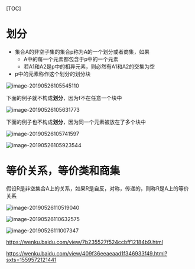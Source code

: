 [TOC]

# 划分

* 集合A的非空子集的集合p称为A的一个划分或者商集，如果
  * A中的每一个元素都包含于p中的一个元素
  * 若A1和A2是p中的相异元素，则必然有A1和A2的交集为空
* p中的元素称作这个划分的划分块



![image-20190526105545110](/Users/chenyansong/Documents/note/images/discrete_math/image-20190526105545110.png)

下面的例子就不构成**划分**，因为f不在任意一个块中

![image-20190526105631773](/Users/chenyansong/Documents/note/images/discrete_math/image-20190526105631773.png)

下面的例子也不构成**划分**，因为同一个元素被放在了多个块中

![image-20190526105741597](/Users/chenyansong/Documents/note/images/discrete_math/image-20190526105741597.png)



![image-20190526105923544](/Users/chenyansong/Documents/note/images/discrete_math/image-20190526105923544.png)





# 等价关系，等价类和商集

假设R是非空集合A上的关系，如果R是自反，对称，传递的，则称R是A上的等价关系



![image-20190526110519040](/Users/chenyansong/Documents/note/images/discrete_math/image-20190526110519040.png)

![image-20190526110632575](/Users/chenyansong/Documents/note/images/discrete_math/image-20190526110632575.png)

![image-20190526111007347](/Users/chenyansong/Documents/note/images/discrete_math/image-20190526111007347.png)



https://wenku.baidu.com/view/7b235527f524ccbff12184b9.html

https://wenku.baidu.com/view/409f36eeaeaad1f346933f49.html?sxts=1559572121441

